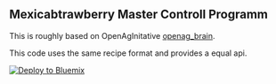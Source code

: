 ## Mexicabtrawberry Master Controll Programm

This is roughly based on OpenAgInitative [openag_brain](https://github.com/OpenAgInitiative/openag_brain).

This code uses the same recipe format and provides a equal api.  


        
[![Deploy to Bluemix](https://bluemix.net/deploy/button.png)](https://bluemix.net/deploy?repository=github.com/mexicanstrawberry/mcp)
